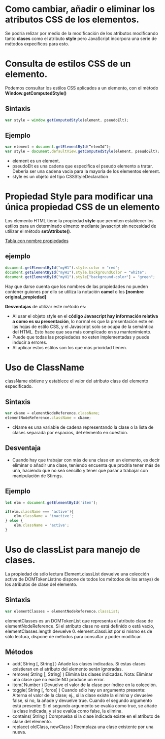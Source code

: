 # Como cambiar, añadir o eliminar los atributos CSS de los elementos.

Se podría relizar por medio de la modificación de los atributos modificando tanto **clases** como el atributo **style** pero JavaScript incorpora una serie de métodos expecificos para esto.

# Consulta de estilos CSS de un elemento.
Podemos consultar los estilos CSS aplicados a un elemento, con el método **Window.getComputedStyle()**
## Sintaxis
```javascript
var style = window.getComputedStyle(element, pseudoElt);
```

## Ejemplo
```javascript
var element = document.getElementById(“elemId”);
var style = document.defaultView.getComputedStyle(element, pseudoElt);
```
- element es un element.
- pseudoElt es una cadena que especifica el pseudo elemento a tratar. Debería ser una cadena vacia para la mayoría de los elementos element.
- style es un objeto del tipo CSSStyleDeclaration

# Propiedad Style para modificar una única propiedad CSS de un elemento

Los elemento HTML tiene la propiedad **style** que permiten establecer los estilos para un determinado elmento mediante javascript sin necesidad de utilizar  el método **setAttribute()**. 

[Tabla con nombre propiedades](https://www.w3schools.com/jsref/dom_obj_style.asp)

## ejemplo
```javascript
document.getElementById("myH1").style.color = "red";
document.getElementById("myH1").style.backgroundColor = "white";
document.getElementById("myH1").style["background-color"] = "green";
```
Hay que darse cuenta que los nombres de las propiedades no pueden contener guiones por ello se utiliza la notación **camel** o los **[nombre original_propiedad]** 

**Desventajas** de utilizar este método es:

- Al usar el objeto style en el **código Javascript hay información relativa a como es su presentación**, lo normal es que la presentación este en las hojas de estilo CSS, y el Javascript solo se ocupa de la semántica del HTML. Esto hace que sea más complicado en su mantenimiento.
- Puede que todas las propiedades no esten implementadas y puede inducir a errores.
- Al aplicar estos estilos son los que más prioridad tienen.

# Uso de ClassName
className obtiene y establece el valor del atributo class del elemento especificado.

## Sintaxis
```javascript
var cName = elementNodeReference.className;
elementNodeReference.className = cName;
```
- cName es una variable de cadena representando la clase o la lista de clases separada por espacios, del elemento en cuestión.

## Desventaja
- Cuando hay que trabajar con más de una clase en un elemento, es decir eliminar o añadir una clase, teniendo encuenta que prodria tener más de una, haciendo que no seá sencillo y tener que pasar a trabajar con manipulación de Stirngs.

## Ejemplo
```javascript
let elm = document.getElementById('item');

if(elm.className === 'active'){
    elm.className = 'inactive';
} else {
    elm.className = 'active';
}
```
# Uso de classList para manejo de clases.
La propiedad de sólo lectura Element.classList devuelve una colección activa de DOMTokenList(no dispone de todos los métodos de los arrays) de los atributos de clase del elemento.
## Sintaxis
```javascript
var elementClasses = elementNodeReference.classList;
```
elementClasses es un DOMTokenList que representa el atributo clase de elementNodeReference. Si el atributo clase no está definido o está vacío, elementClasses.length devuelve 0. element.classList por sí mismo es de sólo lectura, dispone de métodos para consultar y poder modificar.

## Métodos
- add( String [, String] )
Añade las clases indicadas. Si estas clases existieran en el atributo del elemento serán ignoradas.
- remove( String [, String] )
Elimina las clases indicadas.
Nota: Eliminar una clase que no existe NO produce un error.
- item( Number )
Devuelve el valor de la clase por índice en la colección.
- toggle( String [, force] )
Cuando sólo hay un argumento presente: Alterna el valor de la clase; ej., si la clase existe la elimina y devuelve false, si no, la añade y devuelve true.
Cuando el segundo argumento está presente: Si el segundo argumento se evalúa como true, se añade la clase indicada, y si se evalúa como false, la elimina.
- contains( String )
Comprueba si la clase indicada existe en el atributo de clase del elemento.
- replace( oldClass, newClass )
Reemplaza una clase existente por una nueva.



